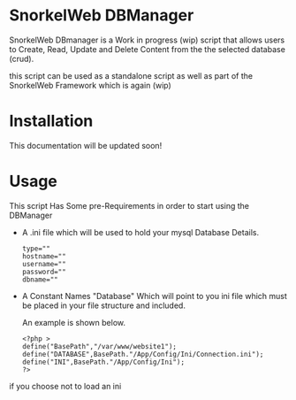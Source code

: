 # SnorkelWeb DBManager

SnorkelWeb DBmanager is a Work in progress (wip) script that allows users to Create, Read, Update and Delete Content from the the selected database (crud).

this script can be used as a standalone script as well as part of the SnorkelWeb Framework which is again (wip)

# Installation

This documentation will be updated soon!

# Usage

This script Has Some pre-Requirements in order to start using the DBManager

<ul>
<li>A .ini file which will be used to hold your mysql Database Details.

```
type=""
hostname=""
username=""
password=""
dbname=""
```
</li>


<li>A Constant Names "Database" Which will point to you ini file which must be placed in your file structure and included.

An example is shown below.

```
<?php >
define("BasePath","/var/www/website1");
define("DATABASE",BasePath."/App/Config/Ini/Connection.ini");
define("INI",BasePath."/App/Config/Ini");
?>
```
</li>
</ul>

if you choose not to load an ini



